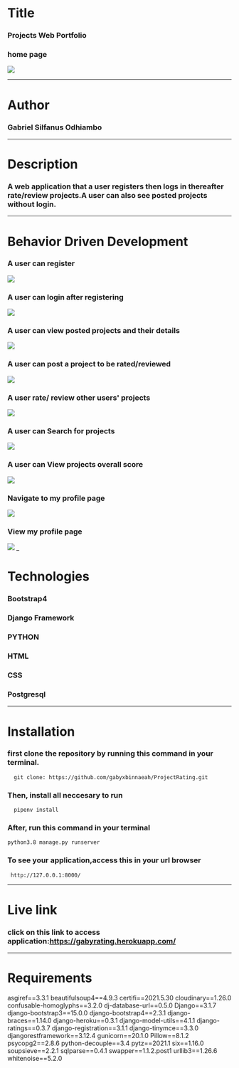 # Title 
### Projects Web Portfolio
### home page
![](/static/css/images/home.png)
___

# Author 

### Gabriel Silfanus Odhiambo
___ 

# Description 
### A web application that a user registers then logs in  thereafter rate/review projects.A user can also see posted projects without login. 
___ 

# Behavior Driven Development

### A user can register
 ![](/static/css/images/register.png)
### A user can login after registering
  ![](/static/css/images/login.png)
### A user can view posted projects and their details
 ![](/static/css/images/home.png)
### A user can post a project to be rated/reviewed
 ![](/static/css/images/createproj.png)

### A user rate/ review other users' projects
 ![](/static/css/images/rate.png)
### A user can Search for projects 
![](/static/css/images/search.png)
### A user can View projects overall score
   ![](/static/css/images/score.png)
### Navigate to my profile page
  ![](/static/css/images/firstprofile.png)

### View my profile page
   ![](/static/css/images/profiled.png)
_

# Technologies

### Bootstrap4
### Django Framework
### PYTHON
### HTML 
### CSS
### Postgresql 
 
___

# Installation
### first clone the repository by running this command in your terminal.
      
      git clone: https://github.com/gabyxbinnaeah/ProjectRating.git

### Then, install all neccesary to run 
      pipenv install
   
### After, run this command in your terminal

    python3.8 manage.py runserver 


### To see your application,access this in your url browser

     http://127.0.0.1:8000/
___

# Live link

### click on this link to access application:https://gabyrating.herokuapp.com/

___


# Requirements

asgiref==3.3.1
beautifulsoup4==4.9.3
certifi==2021.5.30
cloudinary==1.26.0
confusable-homoglyphs==3.2.0
dj-database-url==0.5.0
Django==3.1.7
django-bootstrap3==15.0.0
django-bootstrap4==2.3.1
django-braces==1.14.0
django-heroku==0.3.1
django-model-utils==4.1.1
django-ratings==0.3.7
django-registration==3.1.1
django-tinymce==3.3.0
djangorestframework==3.12.4
gunicorn==20.1.0
Pillow==8.1.2
psycopg2==2.8.6
python-decouple==3.4
pytz==2021.1
six==1.16.0
soupsieve==2.2.1
sqlparse==0.4.1
swapper==1.1.2.post1
urllib3==1.26.6
whitenoise==5.2.0



